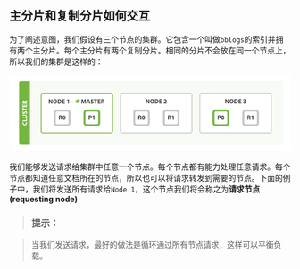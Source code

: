 ## 主分片和复制分片如何交互

为了阐述意图，我们假设有三个节点的集群。它包含一个叫做`bblogs`的索引并拥有两个主分片。每个主分片有两个复制分片。相同的分片不会放在同一个节点上，所以我们的集群是这样的：

![有三个节点一个索引的集群](../images/04-01_index.png)

我们能够发送请求给集群中任意一个节点。每个节点都有能力处理任意请求。每个节点都知道任意文档所在的节点，所以也可以将请求转发到需要的节点。下面的例子中，我们将发送所有请求给`Node 1`，这个节点我们将会称之为**请求节点(requesting node)**

> ### 提示：

> 当我们发送请求，最好的做法是循环通过所有节点请求，这样可以平衡负载。

